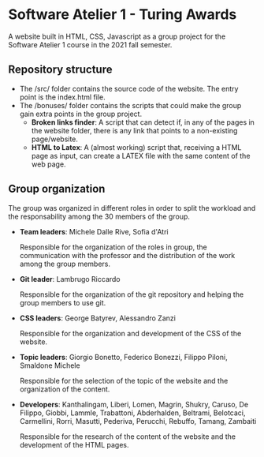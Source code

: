 # Software Atelier 1 - Turing Awards
A website built in HTML, CSS, Javascript as a group project for the Software Atelier 1 course in the 2021 fall semester.

## Repository structure
- The /src/ folder contains the source code of the website. The entry point is the index.html file.
- The /bonuses/ folder contains the scripts that could make the group gain extra points in the group project.
	- **Broken links finder**: A script that can detect if, in any of the pages in the website folder, there is any link that points to a non-existing page/website.
	- **HTML to Latex**: A (almost working) script that, receiving a HTML page as input, can create a LATEX file with the same content of the web page.

## Group organization
The group was organized in different roles in order to split the workload and the responsability among the 30 members of the group.
- **Team leaders**: Michele Dalle Rive, Sofia d'Atri

    Responsible for the organization of the roles in group, the communication with the professor and the distribution of the work among the group members.
- **Git leader**: Lambrugo Riccardo

    Responsible for the organization of the git repository and helping the group members to use git.

- **CSS leaders**: George Batyrev, Alessandro Zanzi
    
    Responsible for the organization and development of the CSS of the website.

- **Topic leaders**: Giorgio Bonetto, Federico Bonezzi, Filippo Piloni, Smaldone Michele

    Responsible for the selection of the topic of the website and the organization of the content.

- **Developers**: Kanthalingam, Liberi, Lomen, Magrin, Shukry, Caruso, De Filippo, Giobbi, Lammle, Trabattoni, Abderhalden, Beltrami, Belotcaci, Carmellini, Rorri, Masutti, Pederiva, Perucchi, Rebuffo, Tamang, Zambaiti

    Responsible for the research of the content of the website and the development of the HTML pages.
